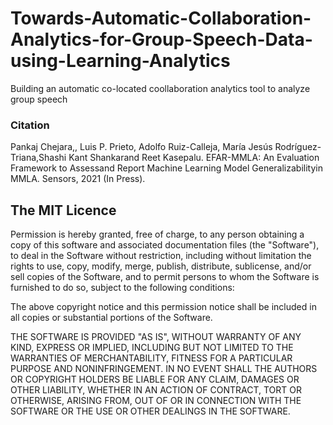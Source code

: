 # Towards-Automatic-Collaboration-Analytics-for-Group-Speech-Data-using-Learning-Analytics
Building an automatic co-located coollaboration analytics tool to analyze group speech


### Citation

Pankaj Chejara,, Luis P. Prieto, Adolfo Ruiz-Calleja, María Jesús Rodríguez-Triana,Shashi Kant Shankarand Reet Kasepalu. EFAR-MMLA: An Evaluation Framework to Assessand Report Machine Learning Model Generalizabilityin MMLA. Sensors, 2021 (In Press).

## The MIT Licence

Permission is hereby granted, free of charge, to any person obtaining a copy of this software and associated documentation files (the "Software"), to deal in the Software without restriction, including without limitation the rights to use, copy, modify, merge, publish, distribute, sublicense, and/or sell copies of the Software, and to permit persons to whom the Software is furnished to do so, subject to the following conditions:

The above copyright notice and this permission notice shall be included in all copies or substantial portions of the Software.

THE SOFTWARE IS PROVIDED "AS IS", WITHOUT WARRANTY OF ANY KIND, EXPRESS OR IMPLIED, INCLUDING BUT NOT LIMITED TO THE WARRANTIES OF MERCHANTABILITY, FITNESS FOR A PARTICULAR PURPOSE AND NONINFRINGEMENT. IN NO EVENT SHALL THE AUTHORS OR COPYRIGHT HOLDERS BE LIABLE FOR ANY CLAIM, DAMAGES OR OTHER LIABILITY, WHETHER IN AN ACTION OF CONTRACT, TORT OR OTHERWISE, ARISING FROM, OUT OF OR IN CONNECTION WITH THE SOFTWARE OR THE USE OR OTHER DEALINGS IN THE SOFTWARE.
